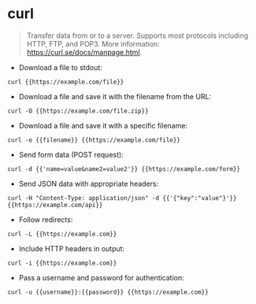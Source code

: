 # curl

> Transfer data from or to a server.
> Supports most protocols including HTTP, FTP, and POP3.
> More information: <https://curl.se/docs/manpage.html>.

- Download a file to stdout:

`curl {{https://example.com/file}}`

- Download a file and save it with the filename from the URL:

`curl -O {{https://example.com/file.zip}}`

- Download a file and save it with a specific filename:

`curl -o {{filename}} {{https://example.com/file}}`

- Send form data (POST request):

`curl -d {{'name=value&name2=value2'}} {{https://example.com/form}}`

- Send JSON data with appropriate headers:

`curl -H "Content-Type: application/json" -d {{'{"key":"value"}'}} {{https://example.com/api}}`

- Follow redirects:

`curl -L {{https://example.com}}`

- Include HTTP headers in output:

`curl -i {{https://example.com}}`

- Pass a username and password for authentication:

`curl -u {{username}}:{{password}} {{https://example.com}}`